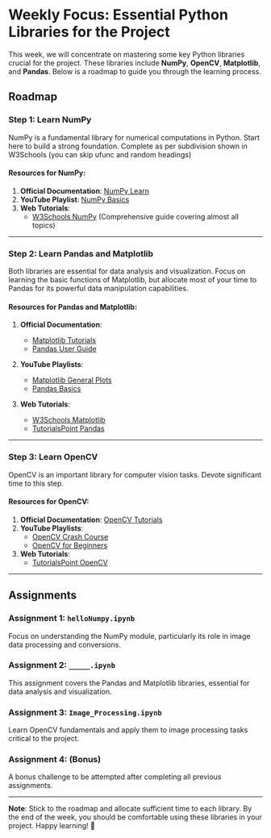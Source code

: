 # Weekly Focus: Essential Python Libraries for the Project  

This week, we will concentrate on mastering some key Python libraries crucial for the project. These libraries include **NumPy**, **OpenCV**, **Matplotlib**, and **Pandas**. Below is a roadmap to guide you through the learning process.  

## Roadmap  

### Step 1: Learn NumPy  
NumPy is a fundamental library for numerical computations in Python. Start here to build a strong foundation. Complete as per subdivision shown in W3Schools (you can skip ufunc and random headings)

#### Resources for NumPy:  
1. **Official Documentation**: [NumPy Learn](https://numpy.org/learn/)  
2. **YouTube Playlist**: [NumPy Basics](https://www.youtube.com/watch?v=QUT1VHiLmmI)  
3. **Web Tutorials**:  
   - [W3Schools NumPy](https://www.w3schools.com/python/numpy/default.asp) (Comprehensive guide covering almost all topics)  

---

### Step 2: Learn Pandas and Matplotlib  
Both libraries are essential for data analysis and visualization. Focus on learning the basic functions of Matplotlib, but allocate most of your time to Pandas for its powerful data manipulation capabilities.  

#### Resources for Pandas and Matplotlib:  

1. **Official Documentation**:  
   - [Matplotlib Tutorials](https://matplotlib.org/stable/tutorials/index.html)  
   - [Pandas User Guide](https://pandas.pydata.org/docs/user_guide/index.html#user-guide)  

2. **YouTube Playlists**:  
   - [Matplotlib General Plots](https://www.youtube.com/watch?v=OZOOLe2imFo)  
   - [Pandas Basics](https://youtu.be/vmEHCJofslg?si=zc7XBT6WLFdHRkce)  

3. **Web Tutorials**:  
   - [W3Schools Matplotlib](https://www.w3schools.com/python/matplotlib_intro.asp)  
   - [TutorialsPoint Pandas](https://www.tutorialspoint.com/python_pandas/index.htm)  

---

### Step 3: Learn OpenCV  
OpenCV is an important library for computer vision tasks. Devote significant time to this step.  

#### Resources for OpenCV:  

1. **Official Documentation**: [OpenCV Tutorials](https://docs.opencv.org/4.x/d9/df8/tutorial_root.html)  
2. **YouTube Playlists**:  
   - [OpenCV Crash Course](https://www.youtube.com/playlist?list=PLKnIA16_RmvYXDBJ5WRDuQRSzFJs93pYR)  
   - [OpenCV for Beginners](https://youtu.be/sfheWK72L74?si=TuCINL97hIOP8wCS)  
3. **Web Tutorials**:  
   - [TutorialsPoint OpenCV](https://www.tutorialspoint.com/opencv/index.htm)  

---

## Assignments  

### Assignment 1: **`helloNumpy.ipynb`**  
Focus on understanding the NumPy module, particularly its role in image data processing and conversions.  

### Assignment 2: **`_____.ipynb`**  
This assignment covers the Pandas and Matplotlib libraries, essential for data analysis and visualization.  

### Assignment 3: **`Image_Processing.ipynb`**  
Learn OpenCV fundamentals and apply them to image processing tasks critical to the project.  

### Assignment 4: (Bonus)  
A bonus challenge to be attempted after completing all previous assignments.  

---

**Note**: Stick to the roadmap and allocate sufficient time to each library. By the end of the week, you should be comfortable using these libraries in your project. Happy learning! 🚀
